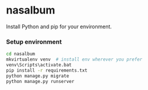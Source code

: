 nasalbum
=========
Install Python and pip for your environment.

### Setup environment
```bash
cd nasalbum
mkvirtualenv venv  # install env wherever you prefer
venv\Scripts\activate.bat
pip install -r requirements.txt
python manage.py migrate
python manage.py runserver
```
